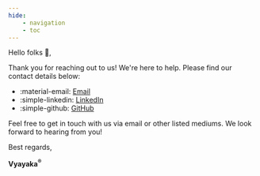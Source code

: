 ```yaml
---
hide:
    - navigation
    - toc
---
```


Hello folks 👋,

Thank you for reaching out to us! We're here to help. Please find our contact details below:

<div class="grid cards" markdown>

-   :material-email: [Email](mailto:reachus@vyayaka.in)
-   :simple-linkedin: [LinkedIn](https://www.linkedin.com/company/vyayaka)
-   :simple-github: [GitHub](https://github.com/vyayaka)

</div>

Feel free to get in touch with us via email or other listed mediums. We look forward to hearing from you!

Best regards,

**Vyayaka<sup>&reg;</sup>**
